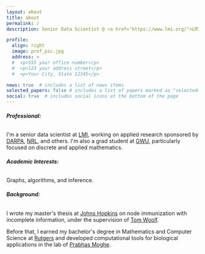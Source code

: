 ```yaml
---
layout: about
title: about
permalink: /
description: Senior Data Scientist @ <a href="https://www.lmi.org/">LMI</a>.  Math Grad Student @ <a href="https://math.columbian.gwu.edu/">GWU</a>.

profile:
  align: right
  image: prof_pic.jpg
  address: >
  #  <p>555 your office number</p>
  #  <p>123 your address street</p>
  #  <p>Your City, State 12345</p>

news: true  # includes a list of news items
selected_papers: false # includes a list of papers marked as "selected={true}"
social: true  # includes social icons at the bottom of the page
---
```


###### **Professional:**

I'm a senior data scientist at <a href="https://www.lmi.org/">LMI</a>, working on applied research sponsored by <a href="https://www.darpa.mil">DARPA</a>, <a href="https://www.nrl.navy.mil/">NRL</a>, and others. I'm also a grad student at <a href="https://math.columbian.gwu.edu/">GWU</a>, particularly focused on discrete and applied mathematics.


###### **Academic Interests:**

Graphs, algorithms, and inference.

###### **Background:**

I wrote my master's thesis at <a href="https://engineering.jhu.edu/">Johns Hopkins</a> on node immunization with incomplete information, under the supervision of <a href="https://www.hopkinsmedicine.org/research/labs/tom-woolf-lab">Tom Woolf</a>.

Before that, I earned my bachelor's degree in Mathematics and Computer Science at <a href="https://www.math.rutgers.edu/">Rutgers</a> and developed computational tools for biological applications in the lab of <a href="https://bme.rutgers.edu/prabhas-v-moghe">Prabhas Moghe</a>.


<!-- Put your address / P.O. box / other info right below your picture. You can also disable any these elements by editing `profile` property of the YAML header of your `_pages/about.md`. Edit `_bibliography/papers.bib` and Jekyll will render your [publications page](/al-folio/publications/) automatically. -->
